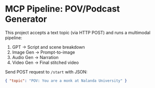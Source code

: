 # MCP Pipeline: POV/Podcast Generator

This project accepts a text topic (via HTTP POST) and runs a multimodal pipeline:
1. GPT → Script and scene breakdown
2. Image Gen → Prompt-to-image
3. Audio Gen → Narration
4. Video Gen → Final stitched video

Send POST request to `/start` with JSON:
```json
{ "topic": "POV: You are a monk at Nalanda University" }
```
